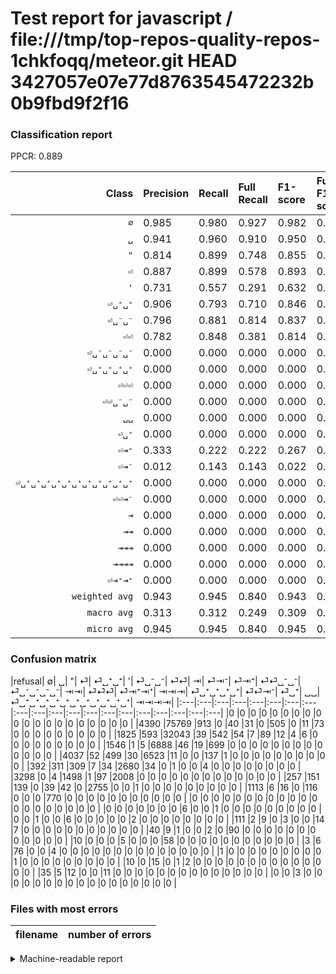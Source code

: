# Test report for javascript / file:///tmp/top-repos-quality-repos-1chkfoqq/meteor.git HEAD 3427057e07e77d8763545472232b0b9fbd9f2f16

### Classification report

PPCR: 0.889

| Class | Precision | Recall | Full Recall | F1-score | Full F1-score | Support | Full Support | PPCR |
|------:|:----------|:-------|:------------|:---------|:---------|:--------|:-------------|:-----|
| `∅` | 0.985| 0.980| 0.927| 0.982| 0.955| 77342| 81732| 0.946 |
| `␣` | 0.941| 0.960| 0.910| 0.950| 0.925| 33389| 35214| 0.948 |
| `"` | 0.814| 0.899| 0.748| 0.855| 0.780| 7658| 9204| 0.832 |
| `⏎` | 0.887| 0.899| 0.578| 0.893| 0.700| 7253| 11290| 0.642 |
| `'` | 0.731| 0.557| 0.291| 0.632| 0.416| 3608| 6906| 0.522 |
| `⏎␣⁺␣⁺` | 0.906| 0.793| 0.710| 0.846| 0.796| 3380| 3772| 0.896 |
| `⏎␣⁻␣⁻` | 0.796| 0.881| 0.814| 0.837| 0.805| 3127| 3384| 0.924 |
| `⏎⏎` | 0.782| 0.848| 0.381| 0.814| 0.512| 908| 2021| 0.449 |
| `⏎␣⁻␣⁻␣⁻␣⁻` | 0.000| 0.000| 0.000| 0.000| 0.000| 102| 142| 0.718 |
| `⏎␣⁺␣⁺␣⁺␣⁺` | 0.000| 0.000| 0.000| 0.000| 0.000| 86| 89| 0.966 |
| `⏎⏎⏎` | 0.000| 0.000| 0.000| 0.000| 0.000| 63| 73| 0.863 |
| `⏎⏎␣⁻␣⁻` | 0.000| 0.000| 0.000| 0.000| 0.000| 35| 146| 0.240 |
| `␣␣` | 0.000| 0.000| 0.000| 0.000| 0.000| 28| 63| 0.444 |
| `⏎␣⁺` | 0.000| 0.000| 0.000| 0.000| 0.000| 18| 28| 0.643 |
| `⏎⇥⁺` | 0.333| 0.222| 0.222| 0.267| 0.267| 9| 9| 1.000 |
| `⏎⇥⁻` | 0.012| 0.143| 0.143| 0.022| 0.022| 7| 7| 1.000 |
| `⏎␣⁺␣⁺␣⁺␣⁺␣⁺␣⁺␣⁺␣⁺␣⁺␣⁺␣⁺` | 0.000| 0.000| 0.000| 0.000| 0.000| 3| 3| 1.000 |
| `⏎⏎⇥⁻` | 0.000| 0.000| 0.000| 0.000| 0.000| 1| 2| 0.500 |
| `⇥` | 0.000| 0.000| 0.000| 0.000| 0.000| 0| 0| 0.000 |
| `⇥⇥` | 0.000| 0.000| 0.000| 0.000| 0.000| 0| 0| 0.000 |
| `⇥⇥⇥` | 0.000| 0.000| 0.000| 0.000| 0.000| 0| 0| 0.000 |
| `⇥⇥⇥⇥` | 0.000| 0.000| 0.000| 0.000| 0.000| 0| 0| 0.000 |
| `⏎⇥⁺⇥⁺` | 0.000| 0.000| 0.000| 0.000| 0.000| 0| 0| 0.000 |
| `weighted avg` | 0.943| 0.945| 0.840| 0.943| 0.879| 137017| 154085| 0.889 |
| `macro avg` | 0.313| 0.312| 0.249| 0.309| 0.269| 137017| 154085| 0.889 |
| `micro avg` | 0.945| 0.945| 0.840| 0.945| 0.889| 137017| 154085| 0.889 |

### Confusion matrix

|refusal|  ∅| ␣| "| ⏎| ⏎␣⁺␣⁺| '| ⏎␣⁻␣⁻| ⏎⏎| ⇥| ⏎⇥⁻| ⏎⇥⁺| ⏎⏎␣⁻␣⁻| ⏎␣⁻␣⁻␣⁻␣⁻| ⇥⇥| ⏎⏎⏎| ⏎⇥⁺⇥⁺| ⇥⇥⇥| ⏎␣⁺␣⁺␣⁺␣⁺| ⏎⏎⇥⁻| ⏎␣⁺| ␣␣| ⏎␣⁺␣⁺␣⁺␣⁺␣⁺␣⁺␣⁺␣⁺␣⁺␣⁺␣⁺| ⇥⇥⇥⇥| 
|:---|:---|:---|:---|:---|:---|:---|:---|:---|:---|:---|:---|:---|:---|:---|:---|:---|:---|:---|:---|
|0 |0 |0 |0 |0 |0 |0 |0 |0 |0 |0 |0 |0 |0 |0 |0 |0 |0 |0 |0 |
|4390 |75769 |913 |0 |40 |31 |0 |505 |0 |11 |73 |0 |0 |0 |0 |0 |0 |0 |0 |0 |
|1825 |593 |32043 |39 |542 |54 |7 |89 |12 |4 |6 |0 |0 |0 |0 |0 |0 |0 |0 |0 |
|1546 |1 |5 |6888 |46 |19 |699 |0 |0 |0 |0 |0 |0 |0 |0 |0 |0 |0 |0 |0 |
|4037 |52 |499 |30 |6523 |11 |0 |0 |137 |1 |0 |0 |0 |0 |0 |0 |0 |0 |0 |0 |
|392 |311 |309 |7 |34 |2680 |34 |0 |1 |0 |0 |4 |0 |0 |0 |0 |0 |0 |0 |0 |
|3298 |0 |4 |1498 |1 |97 |2008 |0 |0 |0 |0 |0 |0 |0 |0 |0 |0 |0 |0 |0 |
|257 |151 |139 |0 |39 |42 |0 |2755 |0 |0 |1 |0 |0 |0 |0 |0 |0 |0 |0 |0 |
|1113 |6 |16 |0 |116 |0 |0 |0 |770 |0 |0 |0 |0 |0 |0 |0 |0 |0 |0 |0 |
|0 |0 |0 |0 |0 |0 |0 |0 |0 |0 |0 |0 |0 |0 |0 |0 |0 |0 |0 |0 |
|0 |0 |0 |0 |0 |0 |0 |6 |0 |0 |1 |0 |0 |0 |0 |0 |0 |0 |0 |0 |
|0 |0 |1 |0 |0 |6 |0 |0 |0 |0 |0 |2 |0 |0 |0 |0 |0 |0 |0 |0 |
|111 |2 |9 |0 |3 |0 |0 |14 |7 |0 |0 |0 |0 |0 |0 |0 |0 |0 |0 |0 |
|40 |9 |1 |0 |0 |2 |0 |90 |0 |0 |0 |0 |0 |0 |0 |0 |0 |0 |0 |0 |
|10 |0 |0 |0 |5 |0 |0 |0 |58 |0 |0 |0 |0 |0 |0 |0 |0 |0 |0 |0 |
|3 |6 |76 |0 |0 |4 |0 |0 |0 |0 |0 |0 |0 |0 |0 |0 |0 |0 |0 |0 |
|1 |0 |0 |0 |0 |0 |0 |0 |0 |0 |1 |0 |0 |0 |0 |0 |0 |0 |0 |0 |
|10 |0 |15 |0 |1 |2 |0 |0 |0 |0 |0 |0 |0 |0 |0 |0 |0 |0 |0 |0 |
|35 |5 |12 |0 |0 |11 |0 |0 |0 |0 |0 |0 |0 |0 |0 |0 |0 |0 |0 |0 |
|0 |0 |3 |0 |0 |0 |0 |0 |0 |0 |0 |0 |0 |0 |0 |0 |0 |0 |0 |0 |

### Files with most errors

| filename | number of errors|
|:----:|:-----|

<details>
    <summary>Machine-readable report</summary>
```json
{
  "cl_report": {"\"": {"f1-score": 0.854590570719603, "precision": 0.8139919640746869, "recall": 0.8994515539305301, "support": 7658}, "\u0027": {"f1-score": 0.631843926998112, "precision": 0.7307132459970888, "recall": 0.5565410199556541, "support": 3608}, "macro avg": {"f1-score": 0.30858459765640683, "precision": 0.3125239526176876, "recall": 0.3122489644244473, "support": 137017}, "micro avg": {"f1-score": 0.9446929942999773, "precision": 0.9446929942999773, "recall": 0.9446929942999773, "support": 137017}, "weighted avg": {"f1-score": 0.9431976567367023, "precision": 0.942925086507486, "recall": 0.9446929942999773, "support": 137017}, "\u21e5": {"f1-score": 0.0, "precision": 0.0, "recall": 0.0, "support": 0}, "\u21e5\u21e5": {"f1-score": 0.0, "precision": 0.0, "recall": 0.0, "support": 0}, "\u21e5\u21e5\u21e5": {"f1-score": 0.0, "precision": 0.0, "recall": 0.0, "support": 0}, "\u21e5\u21e5\u21e5\u21e5": {"f1-score": 0.0, "precision": 0.0, "recall": 0.0, "support": 0}, "\u2205": {"f1-score": 0.9824372597198, "precision": 0.9852285287042455, "recall": 0.9796617620439089, "support": 77342}, "\u23ce": {"f1-score": 0.8933780729986988, "precision": 0.8874829931972789, "recall": 0.8993519922790569, "support": 7253}, "\u23ce\u21e5\u207a": {"f1-score": 0.26666666666666666, "precision": 0.3333333333333333, "recall": 0.2222222222222222, "support": 9}, "\u23ce\u21e5\u207a\u21e5\u207a": {"f1-score": 0.0, "precision": 0.0, "recall": 0.0, "support": 0}, "\u23ce\u21e5\u207b": {"f1-score": 0.02247191011235955, "precision": 0.012195121951219513, "recall": 0.14285714285714285, "support": 7}, "\u23ce\u23ce": {"f1-score": 0.8135235076597993, "precision": 0.7817258883248731, "recall": 0.8480176211453745, "support": 908}, "\u23ce\u23ce\u21e5\u207b": {"f1-score": 0.0, "precision": 0.0, "recall": 0.0, "support": 1}, "\u23ce\u23ce\u23ce": {"f1-score": 0.0, "precision": 0.0, "recall": 0.0, "support": 63}, "\u23ce\u23ce\u2423\u207b\u2423\u207b": {"f1-score": 0.0, "precision": 0.0, "recall": 0.0, "support": 35}, "\u23ce\u2423\u207a": {"f1-score": 0.0, "precision": 0.0, "recall": 0.0, "support": 18}, "\u23ce\u2423\u207a\u2423\u207a": {"f1-score": 0.8455592364726299, "precision": 0.9057113889827645, "recall": 0.7928994082840237, "support": 3380}, "\u23ce\u2423\u207a\u2423\u207a\u2423\u207a\u2423\u207a": {"f1-score": 0.0, "precision": 0.0, "recall": 0.0, "support": 86}, "\u23ce\u2423\u207a\u2423\u207a\u2423\u207a\u2423\u207a\u2423\u207a\u2423\u207a\u2423\u207a\u2423\u207a\u2423\u207a\u2423\u207a\u2423\u207a": {"f1-score": 0.0, "precision": 0.0, "recall": 0.0, "support": 3}, "\u23ce\u2423\u207b\u2423\u207b": {"f1-score": 0.8366231399939266, "precision": 0.7964729690662041, "recall": 0.8810361368724017, "support": 3127}, "\u23ce\u2423\u207b\u2423\u207b\u2423\u207b\u2423\u207b": {"f1-score": 0.0, "precision": 0.0, "recall": 0.0, "support": 102}, "\u2423": {"f1-score": 0.9503514547557611, "precision": 0.9411954765751211, "recall": 0.9596873221719728, "support": 33389}, "\u2423\u2423": {"f1-score": 0.0, "precision": 0.0, "recall": 0.0, "support": 28}},
  "cl_report_full": {"\"": {"f1-score": 0.7798030114343938, "precision": 0.8139919640746869, "recall": 0.7483702737940026, "support": 9204}, "\u0027": {"f1-score": 0.41599337062357566, "precision": 0.7307132459970888, "recall": 0.29076165653055314, "support": 6906}, "macro avg": {"f1-score": 0.26866146575783306, "precision": 0.3125239526176876, "recall": 0.24889543779731366, "support": 154085}, "micro avg": {"f1-score": 0.8893034056791089, "precision": 0.9446929942999773, "recall": 0.8400493234253821, "support": 154085}, "weighted avg": {"f1-score": 0.8785847125809825, "precision": 0.934033083040462, "recall": 0.8400493234253821, "support": 154085}, "\u21e5": {"f1-score": 0.0, "precision": 0.0, "recall": 0.0, "support": 0}, "\u21e5\u21e5": {"f1-score": 0.0, "precision": 0.0, "recall": 0.0, "support": 0}, "\u21e5\u21e5\u21e5": {"f1-score": 0.0, "precision": 0.0, "recall": 0.0, "support": 0}, "\u21e5\u21e5\u21e5\u21e5": {"f1-score": 0.0, "precision": 0.0, "recall": 0.0, "support": 0}, "\u2205": {"f1-score": 0.9552500362462728, "precision": 0.9852285287042455, "recall": 0.9270420398375178, "support": 81732}, "\u23ce": {"f1-score": 0.6998927038626611, "precision": 0.8874829931972789, "recall": 0.5777679362267494, "support": 11290}, "\u23ce\u21e5\u207a": {"f1-score": 0.26666666666666666, "precision": 0.3333333333333333, "recall": 0.2222222222222222, "support": 9}, "\u23ce\u21e5\u207a\u21e5\u207a": {"f1-score": 0.0, "precision": 0.0, "recall": 0.0, "support": 0}, "\u23ce\u21e5\u207b": {"f1-score": 0.02247191011235955, "precision": 0.012195121951219513, "recall": 0.14285714285714285, "support": 7}, "\u23ce\u23ce": {"f1-score": 0.5123087159015303, "precision": 0.7817258883248731, "recall": 0.3809995051954478, "support": 2021}, "\u23ce\u23ce\u21e5\u207b": {"f1-score": 0.0, "precision": 0.0, "recall": 0.0, "support": 2}, "\u23ce\u23ce\u23ce": {"f1-score": 0.0, "precision": 0.0, "recall": 0.0, "support": 73}, "\u23ce\u23ce\u2423\u207b\u2423\u207b": {"f1-score": 0.0, "precision": 0.0, "recall": 0.0, "support": 146}, "\u23ce\u2423\u207a": {"f1-score": 0.0, "precision": 0.0, "recall": 0.0, "support": 28}, "\u23ce\u2423\u207a\u2423\u207a": {"f1-score": 0.7963155548952607, "precision": 0.9057113889827645, "recall": 0.7104984093319194, "support": 3772}, "\u23ce\u2423\u207a\u2423\u207a\u2423\u207a\u2423\u207a": {"f1-score": 0.0, "precision": 0.0, "recall": 0.0, "support": 89}, "\u23ce\u2423\u207a\u2423\u207a\u2423\u207a\u2423\u207a\u2423\u207a\u2423\u207a\u2423\u207a\u2423\u207a\u2423\u207a\u2423\u207a\u2423\u207a": {"f1-score": 0.0, "precision": 0.0, "recall": 0.0, "support": 3}, "\u23ce\u2423\u207b\u2423\u207b": {"f1-score": 0.8052023966096742, "precision": 0.7964729690662041, "recall": 0.8141252955082743, "support": 3384}, "\u23ce\u2423\u207b\u2423\u207b\u2423\u207b\u2423\u207b": {"f1-score": 0.0, "precision": 0.0, "recall": 0.0, "support": 142}, "\u2423": {"f1-score": 0.925309346077766, "precision": 0.9411954765751211, "recall": 0.9099505878343841, "support": 35214}, "\u2423\u2423": {"f1-score": 0.0, "precision": 0.0, "recall": 0.0, "support": 63}},
  "ppcr": 0.8892299704708441
}
```
</details>
